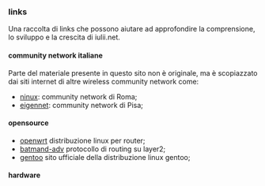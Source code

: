 ### links

Una raccolta di links che possono aiutare ad approfondire la comprensione, lo sviluppo e la crescita di iulii.net.

#### community network italiane

Parte del materiale presente in questo sito non è originale, ma è scopiazzato dai siti internet di altre wireless community network come:

* [ninux](http://ninux.org "il sito internet della più grande community network italiana"): community network di Roma;
* [eigennet](http://wiki.eigenlab.org/index.php/EigenNet "eigennet community network"): community network di Pisa;

#### opensource

* [openwrt](http://openwrt.org "il sito di openwrt.org") distribuzione linux per router;
* [batmand-adv](http://www.open-mesh.org/ "il sito di batman-adv") protocollo di routing su layer2;
* [gentoo](http://gentoo.org "gentoo linux distribuition") sito ufficiale della distribuzione linux gentoo;

#### hardware
